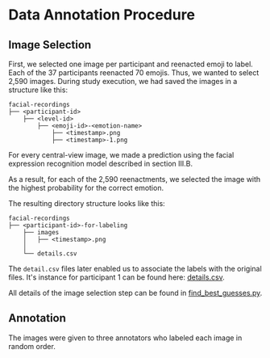 # Data Annotation Procedure

## Image Selection

First, we selected one image per participant and reenacted emoji to label.
Each of the 37 participants reenacted 70 emojis.
Thus, we wanted to select 2,590 images.
During study execution, we had saved the images in a structure like this:

```
facial-recordings
├── <participant-id>
    ├── <level-id>
        ├── <emoji-id>-<emotion-name>
            ├── <timestamp>.png
            ├── <timestamp>-1.png
```

For every central-view image, we made a prediction
using the facial expression recognition model described in section III.B.
<!--
For the exact model see: /media/thor/Windows/Users/thorb/Desktop/repos/facial-expression-recognition-microservice
-->
As a result, for each of the 2,590 reenactments,
we selected the image with the highest probability for the correct emotion.

The resulting directory structure looks like this:

```
facial-recordings
├── <participant-id>-for-labeling
    ├── images
    │   ├── <timestamp>.png
    │
    └── details.csv
```

The `detail.csv` files later enabled us to associate the labels with the original files.
It's instance for participant 1 can be found here: [details.csv](details.csv).

All details of the image selection step can be found in [find_best_guesses.py](find_best_guesses.py).

## Annotation

The images were given to three annotators who labeled each image in random order. 
